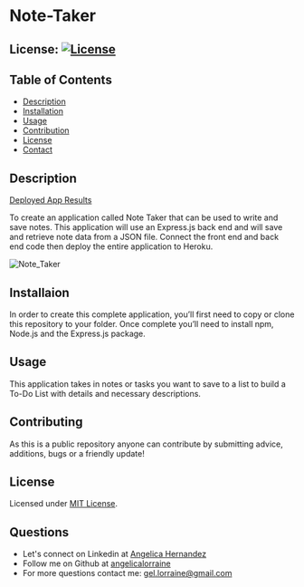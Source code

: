 # Note-Taker

## License: [![License](https://img.shields.io/badge/License-MIT-yellow.svg)](https://opensource.org/licenses/MIT)

## Table of Contents

- [Description](#description)
- [Installation](#installation)
- [Usage](#usage)
- [Contribution](#contribution)
- [License](#license)
- [Contact](#questions)

## Description

[Deployed App Results](https://note-taker-alh.herokuapp.com/)

To create an application called Note Taker that can be used to write and save notes. This application will use an Express.js back end and will save and retrieve note data from a JSON file.
Connect the front end and back end code then deploy the entire application to Heroku.

![Note_Taker](Assets/Note_Taker.gif)

## Installaion

In order to create this complete application, you’ll first need to copy or clone this repository to your folder. Once complete you’ll need to install npm, Node.js and the Express.js package.

## Usage

This application takes in notes or tasks you want to save to a list to build a To-Do List with details and necessary descriptions.

## Contributing

As this is a public repository anyone can contribute by submitting advice, additions, bugs or a friendly update!

## License

Licensed under [MIT License](https://spdx.org/licenses/MIT.html).

## Questions

- Let's connect on Linkedin at [Angelica Hernandez](https://www.linkedin.com/in/angelica-hernandez-/)
- Follow me on Github at [angelicalorraine](http://github.com/angelicalorraine)
- For more questions contact me: gel.lorraine@gmail.com
